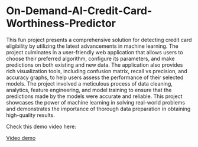 # On-Demand-AI-Credit-Card-Worthiness-Predictor

This fun project presents a comprehensive solution for detecting credit card eligibility by utilizing the latest advancements in machine learning. The project culminates in a user-friendly web application that allows users to choose their preferred algorithm, configure its parameters, and make predictions on both existing and new data. The application also provides rich visualization tools, including confusion matrix, recall vs precision, and accuracy graphs, to help users assess the performance of their selected models. The project involved a meticulous process of data cleaning, analytics, feature engineering, and model training to ensure that the predictions made by the models were accurate and reliable. This project showcases the power of machine learning in solving real-world problems and demonstrates the importance of thorough data preparation in obtaining high-quality results.


Check this demo video here:

[Video demo](https://drive.google.com/file/d/17BMUJA7icLtUj7S4084hjWvqBL_T18fY/view?usp=share_link)
